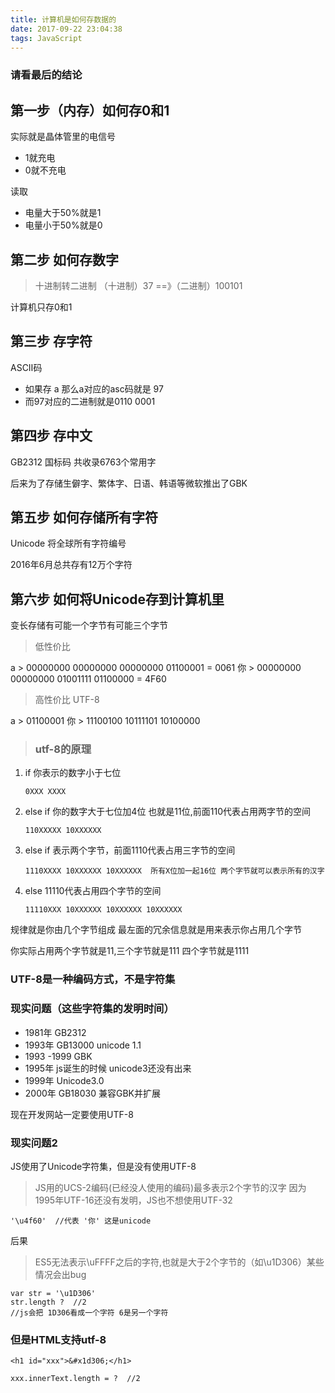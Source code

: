 ```yaml
---
title: 计算机是如何存数据的
date: 2017-09-22 23:04:38
tags: JavaScript
---
```


### 请看最后的结论

## 第一步（内存）如何存0和1

实际就是晶体管里的电信号

- 1就充电
- 0就不充电

读取

- 电量大于50%就是1
- 电量小于50%就是0

## 第二步 如何存数字

> 十进制转二进制  （十进制）37 ==》（二进制）100101

计算机只存0和1

## 第三步 存字符

ASCⅡ码

- 如果存 a 那么a对应的asc码就是 97 
- 而97对应的二进制就是0110 0001

## 第四步 存中文

GB2312 国标码 共收录6763个常用字

后来为了存储生僻字、繁体字、日语、韩语等微软推出了GBK

## 第五步 如何存储所有字符

Unicode 将全球所有字符编号

2016年6月总共存有12万个字符

## 第六步 如何将Unicode存到计算机里

变长存储有可能一个字节有可能三个字节

> 低性价比

a  > 00000000 00000000 00000000 01100001 = 0061
你 > 00000000 00000000 01001111 01100000 = 4F60

> 高性价比 UTF-8

a > 01100001
你 > 11100100 10111101 10100000

> ### utf-8的原理

1. if 你表示的数字小于七位

    ```
    0XXX XXXX
    ```
    
2. else if 你的数字大于七位加4位 也就是11位,前面110代表占用两字节的空间
    ```
    110XXXXX 10XXXXXX
    ```
3. else if 表示两个字节，前面1110代表占用三字节的空间
    ```
    1110XXXX 10XXXXXX 10XXXXXX  所有X位加一起16位 两个字节就可以表示所有的汉字
    ```
4. else 11110代表占用四个字节的空间
    ```
    11110XXX 10XXXXXX 10XXXXXX 10XXXXXX 
    ```

规律就是你由几个字节组成 最左面的冗余信息就是用来表示你占用几个字节

你实际占用两个字节就是11,三个字节就是111 四个字节就是1111

### UTF-8是一种编码方式，不是字符集

### 现实问题（这些字符集的发明时间）

- 1981年 GB2312
- 1993年 GB13000  unicode 1.1
- 1993 -1999 GBK
- 1995年 js诞生的时候 unicode3还没有出来
- 1999年 Unicode3.0 
- 2000年 GB18030 兼容GBK并扩展

现在开发网站一定要使用UTF-8

### 现实问题2

JS使用了Unicode字符集，但是没有使用UTF-8

> JS用的UCS-2编码(已经没人使用的编码)最多表示2个字节的汉字
> 因为1995年UTF-16还没有发明，JS也不想使用UTF-32

```
'\u4f60'  //代表 '你' 这是unicode 
```

后果

> ES5无法表示\uFFFF之后的字符,也就是大于2个字节的（如\u1D306）某些情况会出bug 

```
var str = '\u1D306'  
str.length ?  //2
//js会把 1D306看成一个字符 6是另一个字符
```

### 但是HTML支持utf-8

```
<h1 id="xxx">&#x1d306;</h1> 

xxx.innerText.length = ?  //2
```
